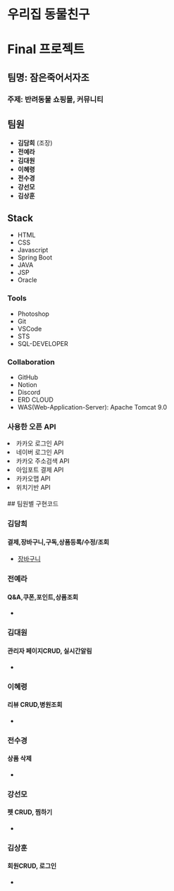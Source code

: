 # 우리집 동물친구
# Final 프로젝트
## 팀명: 잠은죽어서자조
### 주제: 반려동물 쇼핑몰, 커뮤니티

  ## 팀원
  <ul>
  <li><b>김담희</b> (조장)</li>
  <li><b>전예라</b></li>
  <li><b>김대원</b></li>
  <li><b>이혜령</b></li>
  <li><b>전수경</b></li>
  <li><b>강선모</b></li>
  <li><b>김상훈</b></li>
</ul>

  ## Stack
  <ul>
    <li>HTML</li>
    <li>CSS</li>
    <li>Javascript</li>
    <li>Spring Boot</li>
    <li>JAVA</li>
    <li>JSP</li>
    <li>Oracle</li>   
  </ul>
  
  ### Tools
  <ul>
    <li>Photoshop</li>
    <li>Git</li>
    <li>VSCode</li>
    <li>STS</li>
    <li>SQL-DEVELOPER</li>
  </ul>

  ### Collaboration  
  <ul>
    <li>GitHub</li>
    <li>Notion</li>
    <li>Discord</li>
    <li>ERD CLOUD</li>
    <li>WAS(Web-Application-Server): Apache Tomcat 9.0</li>
  </ul>

    
  <h3> 사용한 오픈 API</h3>

   <li>카카오 로그인 API</li>
   <li>네이버 로그인 API</li>
   <li>카카오 주소검색 API</li>
   <li>아임포트 결제 API</li>
   <li>카카오맵 API</li>
   <li>위치기반 API</li>
</ul>
<br>
## 팀원별 구현코드

<h3>김담희</h3>
<h4>결제,장바구니,구독,상품등록/수정/조회</h4>
<ul>
  <li><a href="http://localhost:8080/pet/cart/shoppingCart.do">장바구니</a></li> 
</ul>

<h3>전예라</h3>
<h4>Q&A,쿠폰,포인트,상품조회</h4>
<ul>
  <li><a href="http://localhost:8080/pet"></a></li> 
</ul>

<h3>김대원</h3>
<h4>관리자 페이지CRUD, 실시간알림</h4>
<ul>
  <li><a href="http://localhost:8080/pet"></a></li> 
</ul>

<h3>이혜령</h3>
<h4>리뷰 CRUD,병원조회</h4>
<ul> 
  <li><a href="http://localhost:8080/pet"></a></li> 
</ul>

<h3>전수경</h3>
<h4>상품 삭제</h4>
<ul> 
  <li><a href="http://localhost:8080/pet"></a></li> 
</ul>

<h3>강선모</h3>
<h4>펫 CRUD, 찜하기</h4>
<ul> 
  <li><a href="http://localhost:8080/pet"></a></li> 
</ul>

<h3>김상훈</h3>
<h4>회원CRUD, 로그인</h4>
<ul> 
  <li><a href="http://localhost:8080/pet/member/memberLogin.do"></a></li> 
</ul>
